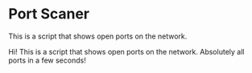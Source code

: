 # Port Scaner
This is a script that shows open ports on the network.

Hi! This is a script that shows open ports on the network. Absolutely all ports in a few seconds!

